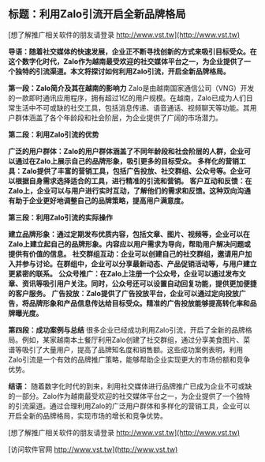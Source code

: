 ## **标题：利用Zalo引流开启全新品牌格局**

[想了解推广相关软件的朋友请登录 http://www.vst.tw](http://www.vst.tw)

**导语：随着社交媒体的快速发展，企业正不断寻找创新的方式来吸引目标受众。在这个数字化时代，Zalo作为越南最受欢迎的社交媒体平台之一，为企业提供了一个独特的引流渠道。本文将探讨如何利用Zalo引流，开启全新品牌格局。**

**第一段：Zalo简介及其在越南的影响力**
Zalo是由越南国家通信公司（VNG）开发的一款即时通讯应用程序，拥有超过1亿的用户规模。在越南，Zalo已成为人们日常生活中不可或缺的社交工具，包括消息传递、语音通话、视频聊天等功能。其用户群体涵盖了各个年龄段和社会阶层，为企业提供了广阔的市场潜力。

**第二段：利用Zalo引流的优势**

**广泛的用户群体：Zalo的用户群体涵盖了不同年龄段和社会阶层的人群，企业可以通过在Zalo上展示自己的品牌形象，吸引更多的目标受众。**
**多样化的营销工具：Zalo提供了丰富的营销工具，包括广告投放、社交群组、公众号等。企业可以根据自身需求选择适合的工具，进行精准的引流和营销。**
**客户互动和反馈：在Zalo上，企业可以与用户进行实时互动，了解他们的需求和反馈。这种双向沟通有助于企业更好地调整自己的品牌策略，提高用户满意度。**

**第三段：利用Zalo引流的实际操作**

**建立品牌形象：通过定期发布优质内容，包括文章、图片、视频等，企业可以在Zalo上建立起自己的品牌形象。内容应以用户需求为导向，帮助用户解决问题或提供有价值的信息。**
**社交群组互动：企业可以创建自己的社交群组，邀请用户加入并参与讨论。在群组中，企业可以分享最新动态、产品促销活动等，与用户建立更紧密的联系。**
**公众号推广：在Zalo上注册一个公众号，企业可以通过发布文章、资讯等吸引用户关注。同时，公众号还可以设置自动回复功能，提供更加便捷的客户服务。**
**广告投放：Zalo提供了广告投放平台，企业可以通过定向投放广告，将品牌形象和产品信息传达给目标受众。精准的广告投放能够提高转化率和品牌曝光度。**

**第四段：成功案例与总结**
很多企业已经成功利用Zalo引流，开启了全新的品牌格局。例如，某家越南本土餐厅利用Zalo创建了社交群组，通过分享美食图片、菜谱等吸引了大量用户，提高了品牌知名度和销售额。这些成功案例表明，利用Zalo引流是一个有效的品牌推广策略，能够帮助企业实现更大的市场份额和竞争优势。

**结语：**
随着数字化时代的到来，利用社交媒体进行品牌推广已成为企业不可或缺的一部分。Zalo作为越南最受欢迎的社交媒体平台之一，为企业提供了一个独特的引流渠道。通过合理利用Zalo的广泛用户群体和多样化的营销工具，企业可以开启全新的品牌格局，实现市场的增长和竞争优势。

[想了解推广相关软件的朋友请登录 http://www.vst.tw](http://www.vst.tw)


[访问软件官网 http://www.vst.tw](http://www.vst.tw)
